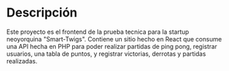 # Descripción

Este proyecto es el frontend de la prueba tecnica para la startup neoyorquina "Smart-Twigs".
Contiene un sitio hecho en React que consume una API hecha en PHP para poder realizar partidas de ping pong, registrar usuarios, una tabla de puntos, y registrar victorias, derrotas y partidas realizadas.
